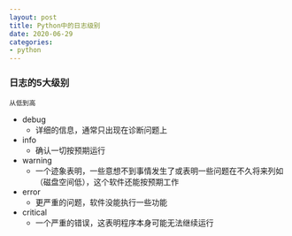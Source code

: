 ```yaml
---
layout: post
title: Python中的日志级别
date: 2020-06-29
categories:
- python
---
```

### 日志的5大级别
`从低到高`

* debug
	* 详细的信息，通常只出现在诊断问题上
* info
	* 确认一切按预期运行
* warning
	* 一个迹象表明，一些意想不到事情发生了或表明一些问题在不久将来列如（磁盘空间低），这个软件还能按预期工作
* error
	* 更严重的问题，软件没能执行一些功能
* critical
	* 一个严重的错误，这表明程序本身可能无法继续运行
